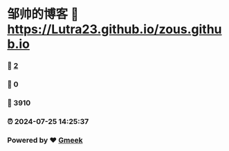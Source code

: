 # 邹帅的博客 :link: https://Lutra23.github.io/zous.github.io 
### :page_facing_up: [2](https://Lutra23.github.io/zous.github.io/tag.html) 
### :speech_balloon: 0 
### :hibiscus: 3910 
### :alarm_clock: 2024-07-25 14:25:37 
### Powered by :heart: [Gmeek](https://github.com/Meekdai/Gmeek)

